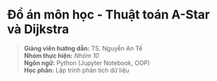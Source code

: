 # Đồ án môn học - Thuật toán A-Star và Dijkstra 
> **Giảng viên hướng dẫn:** TS. Nguyễn An Tế  
> **Nhóm thực hiện:** *Nhóm 10*  
> **Ngôn ngữ:** Python (Jupyter Notebook, OOP)  
> **Học phần:** Lập trình phân tích dữ liệu
